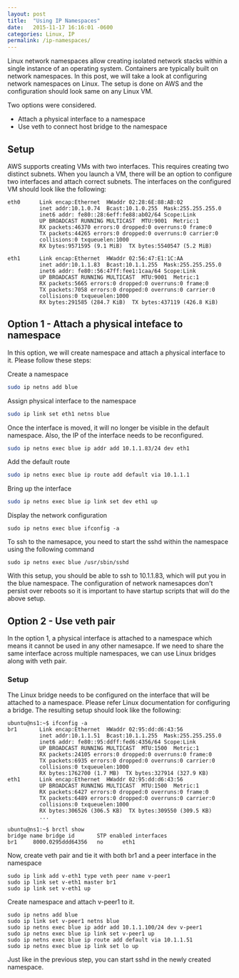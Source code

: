 ```yaml
---
layout: post
title:  "Using IP Namespaces"
date:   2015-11-17 16:16:01 -0600
categories: Linux, IP
permalink: /ip-namespaces/
---
```


Linux network namespaces allow creating isolated network stacks within a single instance of an operating system. Containers are typically built on network namespaces. In this post, we will take a look at configuring network namespaces on Linux. The setup is done on AWS and the configuration should look same on any Linux VM.

Two options were considered.
* Attach a physical interface to a namespace
* Use veth to connect host bridge to the namespace

## Setup
AWS supports creating VMs with two interfaces. This requires creating two distinct subnets. When you launch a VM, there will be an option to configure two interfaces and attach correct subnets. The interfaces on the configured VM should look like the following:

```
eth0      Link encap:Ethernet  HWaddr 02:28:6E:88:AB:02
          inet addr:10.1.0.74  Bcast:10.1.0.255  Mask:255.255.255.0
          inet6 addr: fe80::28:6eff:fe88:ab02/64 Scope:Link
          UP BROADCAST RUNNING MULTICAST  MTU:9001  Metric:1
          RX packets:46370 errors:0 dropped:0 overruns:0 frame:0
          TX packets:44265 errors:0 dropped:0 overruns:0 carrier:0
          collisions:0 txqueuelen:1000
          RX bytes:9571595 (9.1 MiB)  TX bytes:5540547 (5.2 MiB)

eth1      Link encap:Ethernet  HWaddr 02:56:47:E1:1C:AA
          inet addr:10.1.1.83  Bcast:10.1.1.255  Mask:255.255.255.0
          inet6 addr: fe80::56:47ff:fee1:1caa/64 Scope:Link
          UP BROADCAST RUNNING MULTICAST  MTU:9001  Metric:1
          RX packets:5665 errors:0 dropped:0 overruns:0 frame:0
          TX packets:7058 errors:0 dropped:0 overruns:0 carrier:0
          collisions:0 txqueuelen:1000
          RX bytes:291585 (284.7 KiB)  TX bytes:437119 (426.8 KiB)
```

## Option 1 - Attach a physical inteface to namespace
In this option, we will create namespace and attach a physical interface to it. Please follow these steps:

Create a namespace
```bash
sudo ip netns add blue
```
Assign physical interface to the namespace
```bash
sudo ip link set eth1 netns blue
```
Once the interface is moved, it will no longer be visible in the default namespace. Also, the IP of the interface needs to be reconfigured.

```bash
sudo ip netns exec blue ip addr add 10.1.1.83/24 dev eth1
```
Add the default route
```bash
sudo ip netns exec blue ip route add default via 10.1.1.1
```

Bring up the interface
```bash
sudo ip netns exec blue ip link set dev eth1 up
```

Display the network configuration
```
sudo ip netns exec blue ifconfig -a

```

To ssh to the namesapce, you need to start the sshd within the namespace using the following command
```
sudo ip netns exec blue /usr/sbin/sshd
```
With this setup, you should be able to ssh to 10.1.1.83, which will put you in the blue namespace.
The configuration of network namesapces don't persist over reboots so it is important to have startup scripts that will do the above setup.

## Option 2 - Use veth pair

In the option 1, a physical interface is attached to a namespace which means it cannot be used in any other namesapce. If we need to share the same interface across multiple namespaces, we can use Linux bridges along with veth pair.

### Setup
The Linux bridge needs to be configured on the interface that will be attached to a namespace. Please refer Linux documentation for configuring a bridge. The resulting setup should look like the following:

```
ubuntu@ns1:~$ ifconfig -a
br1       Link encap:Ethernet  HWaddr 02:95:dd:d6:43:56
          inet addr:10.1.1.51  Bcast:10.1.1.255  Mask:255.255.255.0
          inet6 addr: fe80::95:ddff:fed6:4356/64 Scope:Link
          UP BROADCAST RUNNING MULTICAST  MTU:1500  Metric:1
          RX packets:24105 errors:0 dropped:0 overruns:0 frame:0
          TX packets:6935 errors:0 dropped:0 overruns:0 carrier:0
          collisions:0 txqueuelen:1000
          RX bytes:1762700 (1.7 MB)  TX bytes:327914 (327.9 KB)
eth1      Link encap:Ethernet  HWaddr 02:95:dd:d6:43:56
          UP BROADCAST RUNNING MULTICAST  MTU:1500  Metric:1
          RX packets:6427 errors:0 dropped:0 overruns:0 frame:0
          TX packets:6489 errors:0 dropped:0 overruns:0 carrier:0
          collisions:0 txqueuelen:1000
          RX bytes:306526 (306.5 KB)  TX bytes:309550 (309.5 KB)
          ...
```

```
ubuntu@ns1:~$ brctl show
bridge name	bridge id		STP enabled	interfaces
br1		8000.0295ddd64356	no		eth1
```
Now, create veth pair and tie it with both br1 and a peer interface in the namespace

```
sudo ip link add v-eth1 type veth peer name v-peer1
sudo ip link set v-eth1 master br1
sudo ip link set v-eth1 up
```
Create namespace and attach v-peer1 to it.
```
sudo ip netns add blue
sudo ip link set v-peer1 netns blue
sudo ip netns exec blue ip addr add 10.1.1.100/24 dev v-peer1
sudo ip netns exec blue ip link set v-peer1 up
sudo ip netns exec blue ip route add default via 10.1.1.51
sudo ip netns exec blue ip link set lo up
```

Just like in the previous step, you can start sshd in the newly created namespace. 



